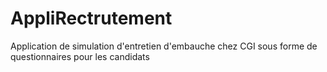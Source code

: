 # AppliRectrutement
Application de simulation d'entretien d'embauche chez CGI sous forme de questionnaires pour les candidats
